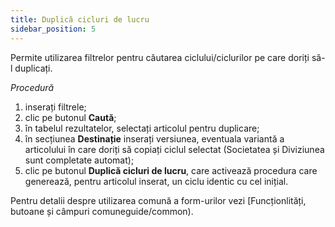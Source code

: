 ```yaml
---
title: Duplică cicluri de lucru
sidebar_position: 5
---
```


Permite utilizarea filtrelor pentru căutarea ciclului/ciclurilor pe care doriți să-l duplicați.

*Procedură*

1. inserați filtrele;  
2. clic pe butonul **Caută**;  
3. în tabelul rezultatelor, selectați articolul pentru duplicare;  
4. în secțiunea **Destinație** inserați versiunea, eventuala variantă a articolului în care doriți să copiați ciclul selectat (Societatea și Diviziunea sunt completate automat);  
5. clic pe butonul **Duplică cicluri de lucru**, care activează procedura care generează, pentru articolul inserat, un ciclu identic cu cel inițial.

Pentru detalii despre utilizarea comună a form-urilor vezi [Funcționlități, butoane și câmpuri comuneguide/common).